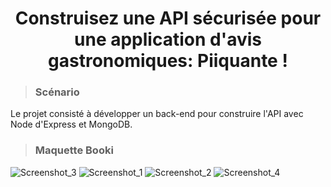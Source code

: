 <h1 align="center">Construisez une API sécurisée pour une application d'avis gastronomiques: Piiquante !</h1>

>  ### **Scénario**
Le projet consisté à développer un back-end pour construire l'API avec Node d'Express et MongoDB.

>  ### **Maquette Booki**
![Screenshot_3](https://user-images.githubusercontent.com/101954241/204126735-adfc7b02-08fd-4c39-9e97-1bcc215617fe.png)
![Screenshot_1](https://user-images.githubusercontent.com/101954241/204126736-4944a9f7-b5c1-4a83-8b72-825509a5b047.png)
![Screenshot_2](https://user-images.githubusercontent.com/101954241/204126742-1417def9-59de-47f0-9a0a-53f8bcf725e8.png)
![Screenshot_4](https://user-images.githubusercontent.com/101954241/204126746-f1172d37-742c-4e15-be80-e760274f1ebd.png)
